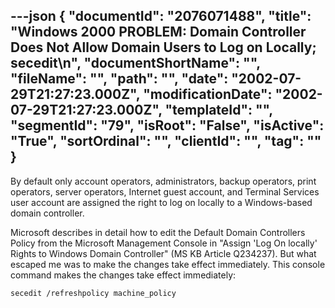---json
{
  "documentId": "2076071488",
  "title": "Windows 2000 PROBLEM: Domain Controller Does Not Allow Domain Users to Log on Locally; secedit\n",
  "documentShortName": "",
  "fileName": "",
  "path": "",
  "date": "2002-07-29T21:27:23.000Z",
  "modificationDate": "2002-07-29T21:27:23.000Z",
  "templateId": "",
  "segmentId": "79",
  "isRoot": "False",
  "isActive": "True",
  "sortOrdinal": "",
  "clientId": "",
  "tag": ""
}
---

By default only account operators, administrators, backup operators, print operators, server operators, Internet guest account, and Terminal Services user account are assigned the right to log on locally to a Windows-based domain controller.

Microsoft describes in detail how to edit the Default Domain Controllers Policy from the Microsoft Management Console in &quot;Assign 'Log On locally' Rights to Windows Domain Controller&quot; (MS KB Article Q234237). But what escaped me was to make the changes take effect immediately. This console command makes the changes take effect immediately:

    secedit /refreshpolicy machine_policy
